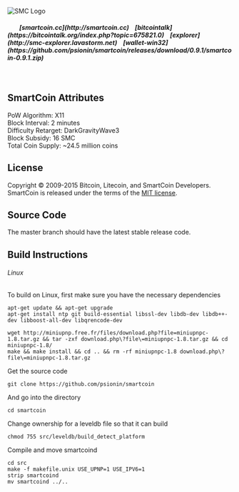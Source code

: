 ![SMC Logo](http://i60.tinypic.com/nvxreo.png)
<h5> &nbsp;&nbsp;&nbsp;&nbsp;&nbsp;&nbsp;&nbsp; [smartcoin.cc](http://smartcoin.cc) &nbsp;&nbsp; [bitcointalk](https://bitcointalk.org/index.php?topic=675821.0) &nbsp;&nbsp; [explorer](http://smc-explorer.lavastorm.net) &nbsp;&nbsp; [wallet-win32](https://github.com/psionin/smartcoin/releases/download/0.9.1/smartcoin-0.9.1.zip)<h5>
<br>

SmartCoin Attributes
--------------------
PoW Algorithm: X11  
Block Interval: 2 minutes  
Difficulty Retarget: DarkGravityWave3  
Block Subsidy: 16 SMC  
Total Coin Supply: ~24.5 million coins


License
-------
Copyright © 2009-2015 Bitcoin, Litecoin, and SmartCoin Developers. SmartCoin is released under the terms of the [MIT license](http://opensource.org/licenses/MIT).


Source Code
-----------
The master branch should have the latest stable release code.


Build Instructions
------------------
###### Linux  
To build on Linux, first make sure you have the necessary dependencies
```
apt-get update && apt-get upgrade
apt-get install ntp git build-essential libssl-dev libdb-dev libdb++-dev libboost-all-dev libqrencode-dev

wget http://miniupnp.free.fr/files/download.php?file=miniupnpc-1.8.tar.gz && tar -zxf download.php\?file\=miniupnpc-1.8.tar.gz && cd miniupnpc-1.8/
make && make install && cd .. && rm -rf miniupnpc-1.8 download.php\?file\=miniupnpc-1.8.tar.gz
```
Get the source code
```
git clone https://github.com/psionin/smartcoin
```
And go into the directory
```
cd smartcoin
```
Change ownership for a leveldb file so that it can build
```
chmod 755 src/leveldb/build_detect_platform  
```
Compile and move smartcoind
```
cd src
make -f makefile.unix USE_UPNP=1 USE_IPV6=1
strip smartcoind
mv smartcoind ../..
```
